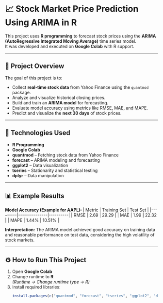 # 📈 Stock Market Price Prediction Using ARIMA in R

This project uses **R programming** to forecast stock prices using the **ARIMA (AutoRegressive Integrated Moving Average)** time series model.  
It was developed and executed on **Google Colab** with R support.

---

## 🧠 Project Overview

The goal of this project is to:
- Collect **real-time stock data** from Yahoo Finance using the `quantmod` package.
- Analyze and visualize historical closing prices.
- Build and train an **ARIMA model** for forecasting.
- Evaluate model accuracy using metrics like RMSE, MAE, and MAPE.
- Predict and visualize the **next 30 days** of stock prices.

---

## 🧩 Technologies Used
- **R Programming**
- **Google Colab**
- **quantmod** – Fetching stock data from Yahoo Finance  
- **forecast** – ARIMA modeling and forecasting  
- **ggplot2** – Data visualization  
- **tseries** – Stationarity and statistical testing  
- **dplyr** – Data manipulation

---

## 📊 Example Results

**Model Accuracy (Example for AAPL):**
| Metric | Training Set | Test Set |
|---------|---------------|----------|
| RMSE | 2.69 | 29.29 |
| MAE | 1.99 | 22.32 |
| MAPE | 1.44% | 10.51% |

**Interpretation:**
The ARIMA model achieved good accuracy on training data and reasonable performance on test data, considering the high volatility of stock markets.

---

## ⚙️ How to Run This Project

1. Open **Google Colab**
2. Change runtime to **R**  
   *(Runtime → Change runtime type → R)*
3. Install required libraries:
   ```r
   install.packages(c("quantmod", "forecast", "tseries", "ggplot2", "dplyr"))

